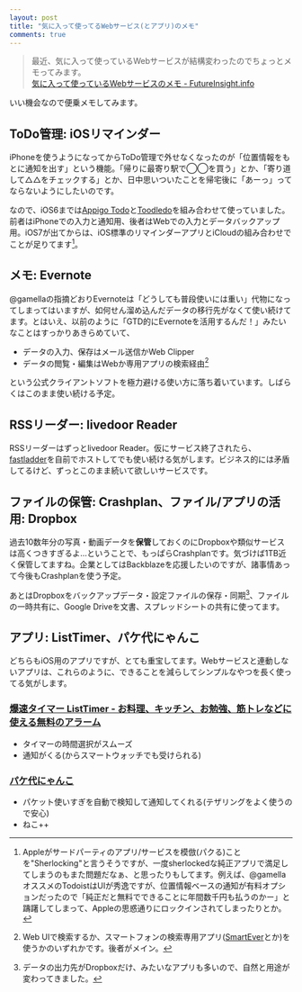 ```yaml
---
layout: post
title: "気に入って使ってるWebサービス(とアプリ)のメモ"
comments: true
---
```


> 最近、気に入って使っているWebサービスが結構変わったのでちょっとメモってみます。  
[気に入って使っているWebサービスのメモ - FutureInsight.info](http://futureinsight.info/entry/2014/07/22/060138)

いい機会なので便乗メモしてみます。

## ToDo管理: iOSリマインダー

iPhoneを使うようになってからToDo管理で外せなくなったのが「位置情報をもとに通知を出す」という機能。「帰りに最寄り駅で◯◯を買う」とか、「寄り道して△△をチェックする」とか、日中思いついたことを帰宅後に「あーっ」ってならないようにしたいのです。

なので、iOS6までは[Appigo Todo][30]と[Toodledo][97]を組み合わせて使っていました。前者はiPhoneでの入力と通知用、後者はWebでの入力とデータバックアップ用。iOS7が出てからは、iOS標準のリマインダーアプリとiCloudの組み合わせでことが足りてます[^01]。

## メモ: Evernote

@gamellaの指摘どおりEvernoteは「どうしても普段使いには重い」代物になってしまってはいますが、如何せん溜め込んだデータの移行先がなくて使い続けてます。とはいえ、以前のように「GTD的にEvernoteを活用するんだ！」みたいなことはすっかりあきらめていて、

- データの入力、保存はメール送信かWeb Clipper
- データの閲覧・編集はWebか専用アプリの検索経由[^02]

という公式クライアントソフトを極力避ける使い方に落ち着いています。しばらくはこのまま使い続ける予定。

## RSSリーダー: livedoor Reader

RSSリーダーはずっとlivedoor Reader。仮にサービス終了されたら、[fastladder][72]を自前でホストしてでも使い続ける気がします。ビジネス的には矛盾してるけど、ずっとこのまま続いて欲しいサービスです。

## ファイルの保管: Crashplan、ファイル/アプリの活用: Dropbox

過去10数年分の写真・動画データを**保管**しておくのにDropboxや類似サービスは高くつきすぎるよ...ということで、もっぱらCrashplanです。気づけば1TB近く保管してますね。企業としてはBackblazeを応援したいのですが、諸事情あって今後もCrashplanを使う予定。

あとはDropboxをバックアップデータ・設定ファイルの保存・同期[^03]、ファイルの一時共有に、Google Driveを文書、スプレッドシートの共有に使ってます。

## アプリ: ListTimer、パケ代にゃんこ

どちらもiOS用のアプリですが、とても重宝してます。Webサービスと連動しないアプリは、これらのように、できることを減らしてシンプルなやつを長く使ってる気がします。

### [爆速タイマー ListTimer - お料理、キッチン、お勉強、筋トレなどに使える無料のアラーム][68]

- タイマーの時間選択がスムーズ
- 通知がくる(からスマートウォッチでも受けられる)

###  [パケ代にゃんこ][80]

- パケット使いすぎを自動で検知して通知してくれる(テザリングをよく使うので安心)
- ねこ++


[30]: https://itunes.apple.com/jp/app/todo-6-appuguredo-chu-lainaidebaisu/id282778557?mt=8
[68]: https://itunes.apple.com/jp/app/bao-sutaima-listtimer-o-liao/id890352174?mt=8
[72]: https://github.com/fastladder/fastladder
[80]: https://itunes.apple.com/jp/app/pake-dainyanko/id755118884?mt=8
[97]: http://www.toodledo.com/tasks/index.php

[^01]: Appleがサードパーティのアプリ/サービスを模倣(パクる)ことを"Sherlocking"と言うそうですが、一度sherlockedな純正アプリで満足してしまうのもまた問題だなぁ、と思ったりもしてます。例えば、@gamellaオススメのTodoistはUIが秀逸ですが、位置情報ベースの通知が有料オプションだったので「純正だと無料でできることに年間数千円も払うのかー」と躊躇してしまって、Appleの思惑通りにロックインされてしまったりとか。

[^02]: Web UIで検索するか、スマートフォンの検索専用アプリ([SmartEver](https://itunes.apple.com/jp/app/smartever/id493990103?mt=8)とか)を使うかのいずれかです。後者がメイン。

[^03]: データの出力先がDropboxだけ、みたいなアプリも多いので、自然と用途が変わってきました。
